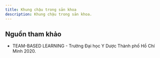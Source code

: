 ```yaml
---
title: Khung chậu trong sản khoa
description: Khung chậu trong sản khoa.
---
```


## Nguồn tham khảo

- TEAM-BASED LEARNING - Trường Đại học Y Dược Thành phố Hồ Chí Minh 2020.

